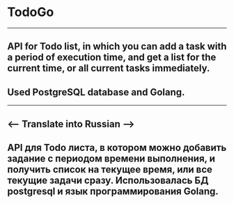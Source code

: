 # TodoGo
------------------
API for Todo list, in which you can add a task with a period of execution time, and get a list for the current time, or all current tasks immediately.
------------------
Used PostgreSQL database and Golang. 
------------------
------------------
<-- Translate into Russian -->
------------------
API для Todo листа, в котором можно добавить задание с периодом времени выполнения, и получить список на текущее время, или все текущие задачи сразу.
Использовалась БД postgresql и язык программирования Golang.
------------------

